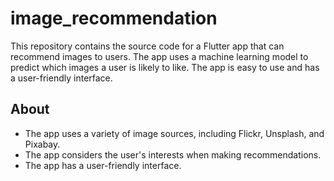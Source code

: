 # image_recommendation

This repository contains the source code for a Flutter app that can recommend images to users. The app uses a machine learning model to predict which images a user is likely to like. The app is easy to use and has a user-friendly interface.

## About

- The app uses a variety of image sources, including Flickr, Unsplash, and Pixabay.
- The app considers the user's interests when making recommendations.
- The app has a user-friendly interface.

